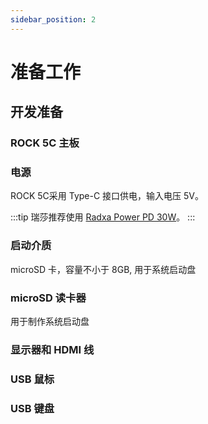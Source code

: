 ```yaml
---
sidebar_position: 2
---
```


# 准备工作

## 开发准备

### ROCK 5C 主板

### 电源

ROCK 5C采用 Type-C 接口供电，输入电压 5V。

:::tip
瑞莎推荐使用 [Radxa Power PD 30W](../accessories/pd-30w)。
:::

### 启动介质

microSD 卡，容量不小于 8GB, 用于系统启动盘

### microSD 读卡器

用于制作系统启动盘

### 显示器和 HDMI 线

### USB 鼠标

### USB 键盘
